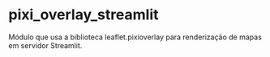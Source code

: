 # pixi_overlay_streamlit
Módulo que usa a biblioteca leaflet.pixioverlay para renderização de mapas em servidor Streamlit.
